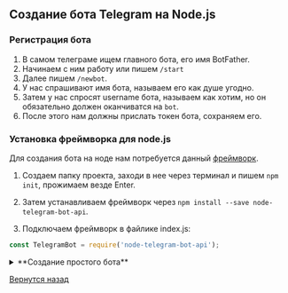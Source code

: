 ## Создание бота Telegram на Node.js

### Регистрация бота

1. В самом телеграме ищем главного бота, его имя BotFather.
2. Начинаем с ним работу или пишем ```/start```
3. Далее пишем ```/newbot```.
4. У нас спрашивают имя бота, называем его как душе угодно.
5. Затем у нас спросят username бота, называем как хотим, но он обязательно должен оканчиватся на ```bot```.
6. После этого нам должны прислать токен бота, сохраняем его.


### Установка фреймворка для node.js

Для создания бота на ноде нам потребуется данный [фреймворк](https://github.com/yagop/node-telegram-bot-api).

1. Создаем папку проекта, заходи в нее через терминал и пишем ```npm init```, прожимаем везде Enter.
2. Затем устанавливаем фреймворк через ```npm install --save node-telegram-bot-api```.

3. Подключаем фреймворк в файлике index.js:

```javascript
const TelegramBot = require('node-telegram-bot-api');
```

<details>
<summary> **Создание простого бота** </summary>

Бот создаётся, как новый экземпляр класа ```TelegramBot```. В конструктор данного класа мы передаем несколько параметров:
1. Первым параметром идет токен бота
2. Вторым параметром передается объект с полем ```{ polling: true }```

Далее мы создадим простой функционал бота:
* Метод ```bot.on()``` отвечает за прослушку событий. В данном случае мы поставим на прослушку сообщения, используя параметр ```'message'```.
* Вторым параметром функции идет специальный callback, который будет выполнен в случае, если пользователь отправит сообщение боту, и на вход данный callback будет принимать объект ```msg```: ```, (msg) => {console.log(msg)} ```


```javascript
const TOKEN = 'сюда кладем токен'

const bot = new TelegramBot(TOKEN, {
    polling: true
})

bot.on('message', (msg) => {
    console.log(msg) // Можно посмотреть на объект
    bot.sendMessage(msg.chat.id, 'Hello, ' + msg.from.first_name)
})

```

Теперь находим нашего бота в телеграме. Можно написать BotFather : ```/mybots``` и выбрать нужного бота.

Метод ```sendMessage()``` отправляет сообщение в ответ. Он принимает 2 параметра.
1. Мы отправляем чат id , который находится в ```msg.chat.id```.
2. Вторым параметром мы отправляет строку ответного сообщения, например ```'Hello!'```.
</details>



[Вернутся назад](../README.md)